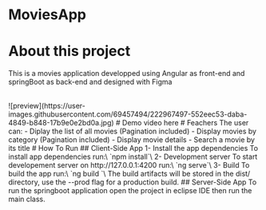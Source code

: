 # MoviesApp
# About this project
<p>This is a movies application developped using Angular as front-end and springBoot as back-end and designed with Figma</p></br> 
![preview](https://user-images.githubusercontent.com/69457494/222967497-552eec53-daba-4849-b848-17b9e0e2bd0a.jpg)
# Demo
video here
# Feachers
The user can:
- Diplay the list of all movies (Pagination included)
- Display movies by category (Pagination included)
- Display movie details
- Search a movie by its title
# How To Run
## Client-Side App
1- Install the app dependencies
To install app dependencies run:\
`npm install`\
2- Development server
To start developement server on http://127.0.0.1:4200 run:\
`ng serve`\
3- Build
To build the app run:\
`ng build `\
The build artifacts will be stored in the dist/ directory, use the --prod flag for a production build.
## Server-Side App
To run the springboot application open the project in eclipse IDE then run the main class.


